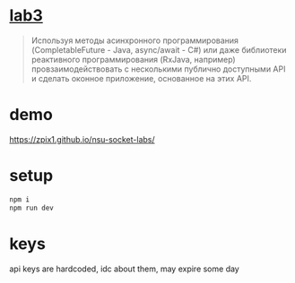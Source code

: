 # [lab3](https://pastebin.com/9WmT3swG)

>  Используя методы асинхронного программирования (CompletableFuture - Java, async/await - C#) или даже библиотеки реактивного программирования (RxJava, например) провзаимодействовать с несколькими публично доступными API и сделать оконное приложение, основанное на этих API. 

# demo

https://zpix1.github.io/nsu-socket-labs/

# setup
```bash
npm i
npm run dev
```

# keys
api keys are hardcoded, idc about them, may expire some day

